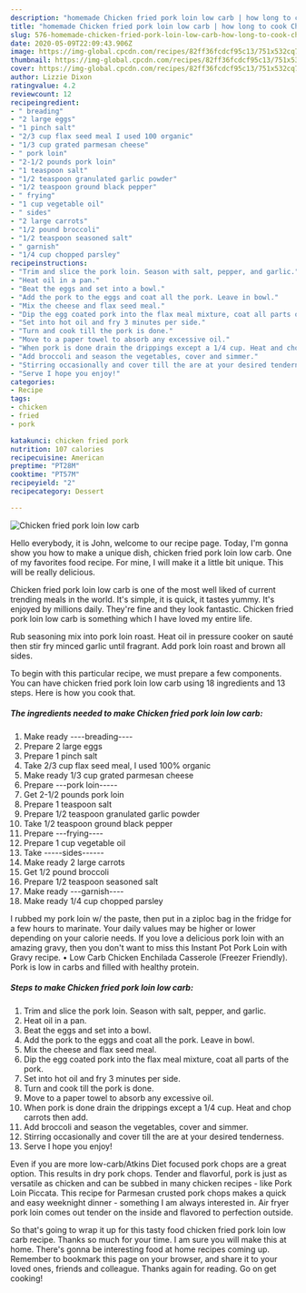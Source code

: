 ```yaml
---
description: "homemade Chicken fried pork loin low carb | how long to cook Chicken fried pork loin low carb"
title: "homemade Chicken fried pork loin low carb | how long to cook Chicken fried pork loin low carb"
slug: 576-homemade-chicken-fried-pork-loin-low-carb-how-long-to-cook-chicken-fried-pork-loin-low-carb
date: 2020-05-09T22:09:43.906Z
image: https://img-global.cpcdn.com/recipes/82ff36fcdcf95c13/751x532cq70/chicken-fried-pork-loin-low-carb-recipe-main-photo.jpg
thumbnail: https://img-global.cpcdn.com/recipes/82ff36fcdcf95c13/751x532cq70/chicken-fried-pork-loin-low-carb-recipe-main-photo.jpg
cover: https://img-global.cpcdn.com/recipes/82ff36fcdcf95c13/751x532cq70/chicken-fried-pork-loin-low-carb-recipe-main-photo.jpg
author: Lizzie Dixon
ratingvalue: 4.2
reviewcount: 12
recipeingredient:
- " breading"
- "2 large eggs"
- "1 pinch salt"
- "2/3 cup flax seed meal I used 100 organic"
- "1/3 cup grated parmesan cheese"
- " pork loin"
- "2-1/2 pounds pork loin"
- "1 teaspoon salt"
- "1/2 teaspoon granulated garlic powder"
- "1/2 teaspoon ground black pepper"
- " frying"
- "1 cup vegetable oil"
- " sides"
- "2 large carrots"
- "1/2 pound broccoli"
- "1/2 teaspoon seasoned salt"
- " garnish"
- "1/4 cup chopped parsley"
recipeinstructions:
- "Trim and slice the pork loin. Season with salt, pepper, and garlic."
- "Heat oil in a pan."
- "Beat the eggs and set into a bowl."
- "Add the pork to the eggs and coat all the pork. Leave in bowl."
- "Mix the cheese and flax seed meal."
- "Dip the egg coated pork into the flax meal mixture, coat all parts of the pork."
- "Set into hot oil and fry 3 minutes per side."
- "Turn and cook till the pork is done."
- "Move to a paper towel to absorb any excessive oil."
- "When pork is done drain the drippings except a 1/4 cup. Heat and chop carrots then add."
- "Add broccoli and season the vegetables, cover and simmer."
- "Stirring occasionally and cover till the are at your desired tenderness."
- "Serve I hope you enjoy!"
categories:
- Recipe
tags:
- chicken
- fried
- pork

katakunci: chicken fried pork 
nutrition: 107 calories
recipecuisine: American
preptime: "PT28M"
cooktime: "PT57M"
recipeyield: "2"
recipecategory: Dessert

---
```



![Chicken fried pork loin low carb](https://img-global.cpcdn.com/recipes/82ff36fcdcf95c13/751x532cq70/chicken-fried-pork-loin-low-carb-recipe-main-photo.jpg)

Hello everybody, it is John, welcome to our recipe page. Today, I'm gonna show you how to make a unique dish, chicken fried pork loin low carb. One of my favorites food recipe. For mine, I will make it a little bit unique. This will be really delicious.

Chicken fried pork loin low carb is one of the most well liked of current trending meals in the world. It's simple, it is quick, it tastes yummy. It's enjoyed by millions daily. They're fine and they look fantastic. Chicken fried pork loin low carb is something which I have loved my entire life.

Rub seasoning mix into pork loin roast. Heat oil in pressure cooker on sauté then stir fry minced garlic until fragrant. Add pork loin roast and brown all sides.


To begin with this particular recipe, we must prepare a few components. You can have chicken fried pork loin low carb using 18 ingredients and 13 steps. Here is how you cook that.

<!--inarticleads1-->

##### The ingredients needed to make Chicken fried pork loin low carb:

1. Make ready  ----breading----
1. Prepare 2 large eggs
1. Prepare 1 pinch salt
1. Take 2/3 cup flax seed meal, I used 100% organic
1. Make ready 1/3 cup grated parmesan cheese
1. Prepare  ---pork loin-----
1. Get 2-1/2 pounds pork loin
1. Prepare 1 teaspoon salt
1. Prepare 1/2 teaspoon granulated garlic powder
1. Take 1/2 teaspoon ground black pepper
1. Prepare  ---frying----
1. Prepare 1 cup vegetable oil
1. Take  -----sides------
1. Make ready 2 large carrots
1. Get 1/2 pound broccoli
1. Prepare 1/2 teaspoon seasoned salt
1. Make ready  ---garnish----
1. Make ready 1/4 cup chopped parsley


I rubbed my pork loin w/ the paste, then put in a ziploc bag in the fridge for a few hours to marinate. Your daily values may be higher or lower depending on your calorie needs. If you love a delicious pork loin with an amazing gravy, then you don&#39;t want to miss this Instant Pot Pork Loin with Gravy recipe. • Low Carb Chicken Enchilada Casserole (Freezer Friendly). Pork is low in carbs and filled with healthy protein. 

<!--inarticleads2-->

##### Steps to make Chicken fried pork loin low carb:

1. Trim and slice the pork loin. Season with salt, pepper, and garlic.
1. Heat oil in a pan.
1. Beat the eggs and set into a bowl.
1. Add the pork to the eggs and coat all the pork. Leave in bowl.
1. Mix the cheese and flax seed meal.
1. Dip the egg coated pork into the flax meal mixture, coat all parts of the pork.
1. Set into hot oil and fry 3 minutes per side.
1. Turn and cook till the pork is done.
1. Move to a paper towel to absorb any excessive oil.
1. When pork is done drain the drippings except a 1/4 cup. Heat and chop carrots then add.
1. Add broccoli and season the vegetables, cover and simmer.
1. Stirring occasionally and cover till the are at your desired tenderness.
1. Serve I hope you enjoy!


Even if you are more low-carb/Atkins Diet focused pork chops are a great option. This results in dry pork chops. Tender and flavorful, pork is just as versatile as chicken and can be subbed in many chicken recipes - like Pork Loin Piccata. This recipe for Parmesan crusted pork chops makes a quick and easy weeknight dinner - something I am always interested in. Air fryer pork loin comes out tender on the inside and flavored to perfection outside. 

So that's going to wrap it up for this tasty food chicken fried pork loin low carb recipe. Thanks so much for your time. I am sure you will make this at home. There's gonna be interesting food at home recipes coming up. Remember to bookmark this page on your browser, and share it to your loved ones, friends and colleague. Thanks again for reading. Go on get cooking!
